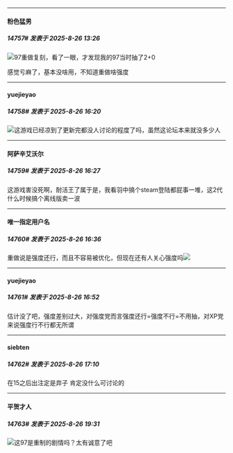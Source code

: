 ﻿
*****

####  粉色猛男  
##### 14757#       发表于 2025-8-26 13:26

<img src="https://static.stage1st.com/image/smiley/face2017/068.png" referrerpolicy="no-referrer">97重做复刻，看了一眼，才发现我的97当时抽了2+0

感觉亏麻了，基本没啥用，不知道重做啥强度


*****

####  yuejieyao  
##### 14758#       发表于 2025-8-26 16:20

<img src="https://static.stage1st.com/image/smiley/face2017/001.png" referrerpolicy="no-referrer">这游戏已经凉到了更新完都没人讨论的程度了吗，虽然这论坛本来就没多少人


*****

####  阿萨辛艾沃尔  
##### 14759#       发表于 2025-8-26 16:27

这游戏害没死啊，耐活王了属于是，我看羽中搞个steam登陆都屁事一堆，这2代什么时候搞个离线版卖一波


*****

####  唯一指定用户名  
##### 14760#       发表于 2025-8-26 16:36

重做说是强度还行，而且不容易被优化，但现在还有人关心强度吗<img src="https://static.stage1st.com/image/smiley/face2017/049.png" referrerpolicy="no-referrer">


*****

####  yuejieyao  
##### 14761#       发表于 2025-8-26 16:52

估计没了吧，强度差别过大，对强度党而言强度还行=强度不行=不用抽，对XP党来说强度行不行都无所谓


*****

####  siebten  
##### 14762#       发表于 2025-8-26 17:10

在15之后出注定是弃子 肯定没什么可讨论的 


*****

####  平贺才人  
##### 14763#       发表于 2025-8-26 19:31

<img src="https://static.stage1st.com/image/smiley/face2017/067.png" referrerpolicy="no-referrer">这97是重制的剧情吗？太有诚意了吧

